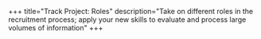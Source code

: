 +++
title="Track Project: Roles"
description="Take on different roles in the recruitment process; apply your new skills to evaluate and process large volumes of information"
+++
